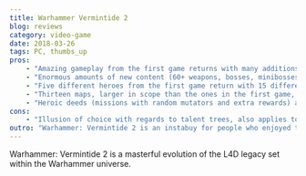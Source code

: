 ```yaml
---
title: Warhammer Vermintide 2
blog: reviews
category: video-game
date: 2018-03-26
tags: PC, thumbs_up
pros:
    - "Amazing gameplay from the first game returns with many additions making this a must have coop experience."
    - "Enormous amounts of new content (60+ weapons, bosses, minibosses, specials and an entire new faction to fight against)."
    - "Five different heroes from the first game return with 15 different backstories/subclasses that make them unique to play."
    - "Thirteen maps, larger in scope than the ones in the first game, with many more to come (no small maps!)."
    - "Heroic deeds (missions with random mutators and extra rewards) add a lot of potential for fun."
cons:
    - "Illusion of choice with regards to talent trees, also applies to weapons and stats (choose between two horrible literally the worst thing possible and a good choice)."
outro: "Warhammer: Vermintide 2 is an instabuy for people who enjoyed the first game, for anyone who enjoyed playing L4D with friends or anyone who's interested in the Warhammer universe."
---
```

Warhammer: Vermintide 2 is a masterful evolution of the L4D legacy set within the Warhammer universe.
